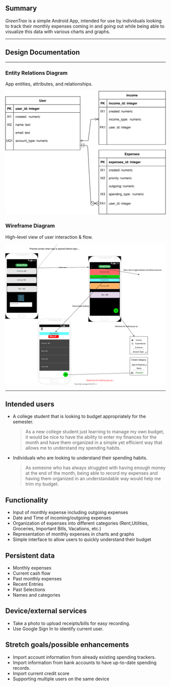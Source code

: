 ## Summary

_GreenTrax_ is a simple Android App, intended for use by individuals looking to track their monthly expenses coming in and going out while being able to visualize this data with various charts and graphs.

---

## Design Documentation

---

### Entity Relations Diagram 
App entities, attributes, and relationships.



[![ERD](images/greentrax-erd.svg)](pdf/greentrax-erd.pdf)




### Wireframe Diagram
High-level view of user interaction & flow.



[![Wireframe Diagram](images/greentrax-wireframe.svg)](pdf/greentrax-wireframe.pdf)

---

## Intended users

- A college student that is looking to budget appropriately for the semester.

  > As a new college student just learning to manage my own budget, it would be nice to have the ability to enter my finances for the month and have them organized in a simple yet efficient way that allows me to understand my spending habits. 

- Individuals who are looking to understand their spending habits.

  > As someone who has always struggled with having enough money at the end of the month, being able to record my expenses and having them organized in an understandable way would help me trim my budget.  


## Functionality

- Input of monthly expense including outgoing expenses
- Date and Time of incoming/outgoing expenses
- Organization of expenses into different categories (Rent,Utilities, Groceries, Important Bills, Vacations, etc.)
- Representation of monthly expenses in charts and graphs
- Simple interface to allow users to quickly understand their budget



## Persistent data

- Monthly expenses
- Current cash flow
- Past monthly expenses
- Recent Entries
- Past Selections
- Names and categories

## Device/external services

- Take a photo to upload receipts/bills for easy recording.
- Use Google Sign In to identify current user.



## Stretch goals/possible enhancements 

- Import account information from already existing spending trackers.
- Import information from bank accounts to have up-to-date spending records.
- Import current credit score 
- Supporting multiple users on the same device

